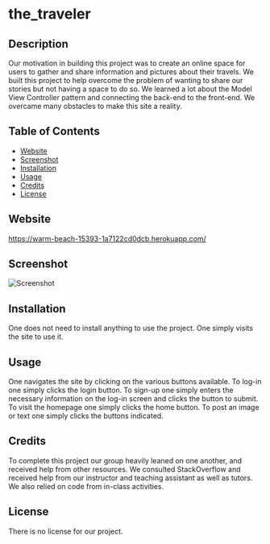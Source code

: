 # the_traveler

## Description
Our motivation in building this project was to create  an online space for users to gather and share information and pictures about their travels. We built this project to help overcome the problem of wanting to share our stories but not having a space to do so. We learned a lot about the Model View Controller pattern and connecting the back-end to the front-end. We overcame many obstacles to make this site a reality.

## Table of Contents
- [Website](#website)
- [Screenshot](#screenshot)
- [Installation](#installation)
 - [Usage](#usage)
  - [Credits](#credits)
  - [License](#license)

## Website

https://warm-beach-15393-1a7122cd0dcb.herokuapp.com/

## Screenshot
![Screenshot](https://github.com/gblow/the_traveler/assets/110747626/05ceca80-9984-41d0-804b-f8ee65c923ff)


## Installation

One does not need to install anything to use the project. One simply visits the site to use it.

## Usage

One navigates the site by clicking on the various buttons available. To log-in one simply clicks the login button. To sign-up one simply enters the necessary information on the log-in screen and clicks the button to submit. To visit the homepage one simply clicks the home button. To post an image or text one simply clicks the buttons indicated. 

## Credits

To complete this project our group heavily leaned on one another, and received help from other resources. We consulted StackOverflow and received help from our instructor and teaching assistant as well as tutors. We also relied on code from in-class activities.

## License

There is no license for our project.


